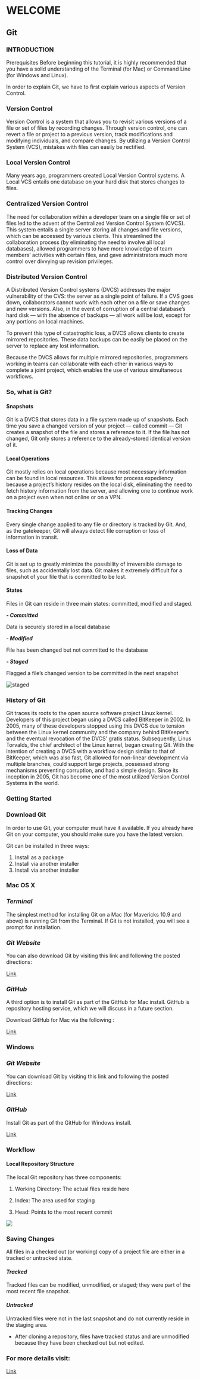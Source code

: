 # WELCOME
## Git
### INTRODUCTION

Prerequisites
Before beginning this tutorial, it is highly recommended that you have a solid understanding of the Terminal (for Mac) or Command Line (for Windows and Linux).

In order to explain Git, we have to first explain various aspects of Version Control.

### Version Control

Version Control is a system that allows you to revisit various versions of a file or set of files by recording changes. Through version control, one can revert a file or project to a previous version, track modifications and modifying individuals, and compare changes. By utilizing a Version Control System (VCS), mistakes with files can easily be rectified.


### Local Version Control

Many years ago, programmers created Local Version Control systems. A Local VCS entails one database on your hard disk that stores changes to files.

### Centralized Version Control

The need for collaboration within a developer team on a single file or set of files led to the advent of the Centralized Version Control System (CVCS). This system entails a single server storing all changes and file versions, which can be accessed by various clients. This streamlined the collaboration process (by eliminating the need to involve all local databases), allowed programmers to have more knowledge of team members’ activities with certain files, and gave administrators much more control over divvying up revision privileges.


### Distributed Version Control

A Distributed Version Control systems (DVCS) addresses the major vulnerability of the CVS: the server as a single point of failure. If a CVS goes down, collaborators cannot work with each other on a file or save changes and new versions. Also, in the event of corruption of a central database’s hard disk — with the absence of backups — all work will be lost, except for any portions on local machines.

To prevent this type of catastrophic loss, a DVCS allows clients to create mirrored repositories. These data backups can be easily be placed on the server to replace any lost information.

Because the DVCS allows for multiple mirrored repositories, programmers working in teams can collaborate with each other in various ways to complete a joint project, which enables the use of various simultaneous workflows.



### So, what is Git?
#### Snapshots

Git is a DVCS that stores data in a file system made up of snapshots. Each time you save a changed version of your project — called commit — Git creates a snapshot of the file and stores a reference to it. If the file has not changed, Git only stores a reference to the already-stored identical version of it.

#### Local Operations

Git mostly relies on local operations because most necessary information can be found in local resources. This allows for process expediency because a project’s history resides on the local disk, eliminating the need to fetch history information from the server, and allowing one to continue work on a project even when not online or on a VPN.

#### Tracking Changes

Every single change applied to any file or directory is tracked by Git. And, as the gatekeeper, Git will always detect file corruption or loss of information in transit.


#### Loss of Data

Git is set up to greatly minimize the possibility of irreversible damage to files, such as accidentally lost data. Git makes it extremely difficult for a snapshot of your file that is committed to be lost.

#### States

Files in Git can reside in three main states: committed, modified and staged.


   ***- Committed***

Data is securely stored in a local database

  
  ***- Modified***

File has been changed but not committed to the database
 
   ***- Staged***

Flagged a file’s changed version to be committed in the next snapshot


![staged](https://blog.udemy.com/wp-content/uploads/2015/08/image066.png)

### History of Git
Git traces its roots to the open source software project Linux kernel. Developers of this project began using a DVCS called BitKeeper in 2002. In 2005, many of these developers stopped using this DVCS due to tension between the Linux kernel community and the company behind BitKeeper’s and the eventual revocation of the DVCS’ gratis status. Subsequently, Linus Torvalds, the chief architect of the Linux kernel, began creating Git. With the intention of creating a DVCS with a workflow design similar to that of BitKeeper, which was also fast, Git allowed for non-linear development via multiple branches, could support large projects, possessed strong mechanisms preventing corruption, and had a simple design. Since its inception in 2005, Git has become one of the most utilized Version Control Systems in the world.


### Getting Started
### Download Git
In order to use Git, your computer must have it available. If you already have Git on your computer, you should make sure you have the latest version.

Git can be installed in three ways:

1. Install as a package
2. Install via another installer
3. Install via another installer


### Mac OS X
### *Terminal*

The simplest method for installing Git on a Mac (for Mavericks 10.9 and above) is running Git from the Terminal. If Git is not installed, you will see a prompt for installation.

### *Git Website*

You can also download Git by visiting this link and following the posted directions:

[Link](http://git-scm.com/download/mac)

### *GitHub*

A third option is to install Git as part of the GitHub for Mac install. GitHub is repository hosting service, which we will discuss in a future section.

Download GitHub for Mac via the following : 

[Link](http://mac.github.com)



### Windows
### *Git Website*

You can download Git by visiting this link and following the posted directions:

[Link](http://git-scm.com/download/win)

### *GitHub*

Install Git as part of the GitHub for Windows install.

[Link](http://windows.github.com)



### Workflow


#### Local Repository Structure
The local Git repository has three components:


1. Working Directory: The actual files reside here

2.  Index: The area used for staging

3.  Head: Points to the most recent commit

![](https://blog.udemy.com/wp-content/uploads/2015/08/image036.png)

### Saving Changes
All files in a checked out (or working) copy of a project file are either in a tracked or untracked state.

#### *Tracked*

Tracked files can be modified, unmodified, or staged; they were part of the most recent file snapshot.

#### *Untracked*

Untracked files were not in the last snapshot and do not currently reside in the staging area.


* After cloning a repository, files have tracked status and are unmodified because they have been checked out but not edited.



### For more details visit: 
[Link](https://blog.udemy.com/git-tutorial-a-comprehensive-guide/)


















